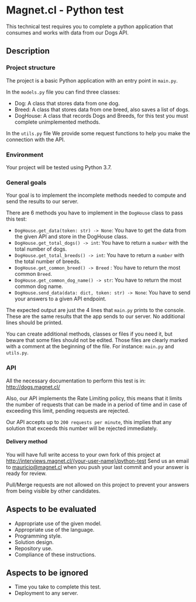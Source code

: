 # Magnet.cl - Python test

This technical test requires you to complete a python application that consumes and works with data from our Dogs API.

## Description

### Project structure

The project is a basic Python application with an entry point in `main.py`.

In the `models.py` file you can find three classes:
* Dog: A class that stores data from one dog.
* Breed: A class that stores data from one breed, also saves a list of dogs.
* DogHouse: A class that records Dogs and Breeds, for this test you must complete unimplemented methods.

In the `utils.py` file We provide some request functions to help you make the connection with the API.

### Environment

Your project will be tested using Python 3.7.

### General goals

Your goal is to implement the incomplete methods needed to compute and send the results to our server.

There are 6 methods you have to implement in the `DogHouse` class to pass
this test:

* `DogHouse.get_data(token: str) -> None`: You have to get the data from the given API and store in the DogHouse class.
* `DogHouse.get_total_dogs() -> int`: You have to return a `number` with the total number of dogs.
* `DogHouse.get_total_breeds() -> int`: You have to return a `number` with the total number of breeds.
* `DogHouse.get_common_breed() -> Breed` : You have to return the most common `Breed`.
* `DogHouse.get_common_dog_name() -> str`: You have to return the most common dog name.
* `DogHouse.send_data(data: dict, token: str) -> None`: You have to send your answers to a given API endpoint.

The expected output are just the 4 lines that `main.py` prints to the
console. These are the same results that the app sends to our server. No additional lines should be printed.

You can create additional methods, classes or files if you need it, but beware
that some files should not be edited. Those files are clearly marked with a
comment at the beginning of the file. For instance: `main.py` and `utils.py`.


### API

All the necessary documentation to perform this test is in: http://dogs.magnet.cl/

Also, our API implements the Rate Limiting policy, this means that it limits the number of requests that can be made in a period of time and in case of exceeding this limit, pending requests are rejected.

Our API accepts up to `200 requests per minute`, this implies that any solution that exceeds this number will be rejected immediately.

#### Delivery method

You will have full write access to your own fork of this project at
http://interviews.magnet.cl/{your-user-name}/python-test
Send us an email to mauricio@magnet.cl when you push your
last commit and your answer is ready for review.

Pull/Merge requests are not allowed on this project to prevent your answers
from being visible by other candidates.

## Aspects to be evaluated

* Appropriate use of the given model.
* Appropriate use of the language.
* Programming style.
* Solution design.
* Repository use.
* Compliance of these instructions.

## Aspects to be ignored

* Time you take to complete this test.
* Deployment to any server.
